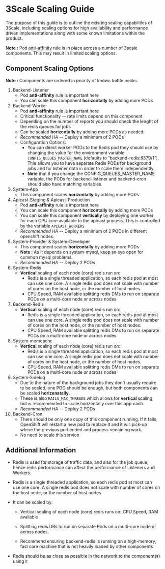 # 3Scale Scaling Guide
The purpose of this guide is to outline the existing scaling capabilities of 3Scale, including scaling options for high availability and performance driven implementations along with some known limitations within the product.

**Note :** Pod [anti-affinity](https://kubernetes.io/docs/concepts/configuration/assign-pod-node/#affinity-and-anti-affinity) rule is in place across a number of 3scale components. This may result in limited scaling options.

## Component Scaling Options
**Note :** Components are ordered in priority of known bottle necks.


1. Backend-Listener
    - Pod **anti-affinity** rule is important here
    - You can scale this component **horizontally** by adding more PODs
1. Backend-Worker
    - Pod **anti-affinity** rule is important here
    - Critical functionality -- rate limits depend on this component
    - Depending on the number of reports you should check the lenght of the redis queues for jobs
    - Can be scaled **horizontally** by adding more PODs as needed.
    - *Recommended HA --* Deploy a minimum of 2 PODs
    - Configuration Options:
        - You can direct worker PODs to the Redis pod they should use by changing the value for the environment variable `CONFIG_QUEUES_MASTER_NAME` (defaults to “backend-redis:6379/1”). This allows you to have separate Redis PODs for background jobs and for listener data in order to scale them independently.
        - **Note** that if you change the CONFIG_QUEUES_MASTER_NAME variable, the PODs for backend-listener and backend-cron should also have matching variables.
1. System-App
    - This component scales **horizontally** by adding more PODs
1. Apicast-Staging & Apicast-Production
    - Pod **anti-affinity** rule is important here
    - You can scale this component **horizontally** by adding more PODs
    - You can scale this component **vertically** by deploying one worker for each CPU core available to the apicast process. This is controlled by the variable `APICAST_WORKERS`
    - *Recommended HA --* Deploy a minimum of 2 PODs in different openshift nodes.
1. System-Provider & System-Developer
    - This component scales **horizontally** by adding more PODs
    - **Note :** As it depends on system-mysql, keep an eye open for common mysql problems.
    - *Recommended HA --* Deploy 2 PODs
1. System-Redis
    - **Vertical** scaling of each node (core) redis run on: 
        - Redis is a single threaded application, so each redis pod at most can use one core. A single redis pod does not scale with number of cores on the host node, or the number of host nodes.
        - CPU Speed, RAM available splitting redis DMs to run on separate PODs on a multi-core node or across nodes
1. Backend-Redis
    - **Vertical** scaling of each node (core) redis run on: 
        - Redis is a single threaded application, so each redis pod at most can use one core. A single redis pod does not scale with number of cores on the host node, or the number of host nodes.
        - CPU Speed, RAM available splitting redis DMs to run on separate PODs on a multi-core node or across nodes
1. System-memcache
    - **Vertical** scaling of each node (core) redis run on: 
        - Redis is a single threaded application, so each redis pod at most can use one core. A single redis pod does not scale with number of cores on the host node, or the number of host nodes.
        - CPU Speed, RAM available splitting redis DMs to run on separate PODs on a multi-core node or across nodes
1. System-Sidekiq 
    - Due to the nature of the background jobs they don't usually require to be scaled, one POD should be enough, but both components can be scaled **horizonatally**.
    - These is also `RAILS_MAX_THREADS` which allows for **vertical** scaling, but is recommended to scale horizontally over this approach.
    - *Recommended HA --* Deploy 2 PODs
1. Backend-Cron
    - There should be only one copy of this component running. If it fails, OpenShift will restart a new pod to replace it and it will pick-up where the previous pod ended and process remaining work.
    - No need to scale this service

## Additional Information
- Redis is used for storage of traffic data, and also for the job queue, hence redis performance can affect the performance of Listeners and Workers.

- Redis is a single threaded application, so each redis pod at most can use one core.
A single redis pod does not scale with number of cores on the host node, or the number of host nodes.

- It can be scaled by:
    - Vertical scaling of each node (core) redis runs on: CPU Speed, RAM available
    - Splitting redis DBs to run on separate Pods on a multi-core node or across nodes.

    - Recommend ensuring backend-redis is running on a high-memory, fast core machine that is not heavily loaded by other components

- Redis should be as close as possible in the network to the component(s) using it
